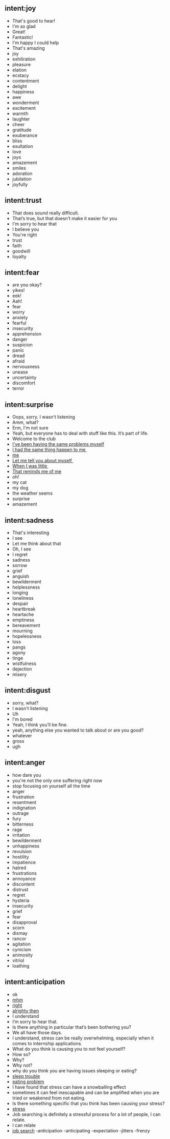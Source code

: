 ## intent:joy
- That's good to hear!
- I'm so glad
- Great!
- Fantastic!
- I'm happy I could help
- That's amazing
- joy
- exhiliration
- pleasure
- elation
- ecstacy
- contentment
- delight
- happiness
- awe
- wonderment
- excitement
- warmth
- laughter
- cheer
- gratitude
- exuberance
- bliss
- exultation
- love
- joys
- amazement
- smiles
- adoration
- jubilation
- joyfully


## intent:trust
- That does sound really difficult.
- That’s true, but that doesn’t make it easier for you
- I'm sorry to hear that
- I believe you
- You're right
- trust
- faith
- goodwill
- loyalty


## intent:fear
- are you okay?
- yikes!
- eek!
- Aah!
- fear
- worry
- anxiety
- fearful
- insecurity
- apprehension
- danger
- suspicion
- panic
- dread
- afraid
- nervousness
- unease
- uncertainty
- discomfort
- terror

## intent:surprise
- Oops, sorry. I wasn't listening
- Amm, what?
- Erm, I'm not sure
- Yeah, but everyone has to deal with stuff like this. It’s part of life.
- Welcome to the club
- [I've been having the same problems myself](selfish)
- [I had the same thing happen to me ](selfish)
- [me](selfish)
- [Let me tell you about myself ](selfish)
- [When I was little ](selfish)
- [That reminds me of me](selfish)
- oh!
- my cat
- my dog
- the weather seems
- surprise
- amazement


## intent:sadness
- That's interesting
- I see 
- Let me think about that
- Oh, I see
- I regret
- sadness
- sorrow
- grief
- anguish
- bewilderment
- helplessness
- longing
- loneliness
- despair
- heartbreak
- heartache
- emptiness
- bereavement
- mourning
- hopelessness
- loss
- pangs
- agony
- tinge
- wistfulness
- dejection
- misery


## intent:disgust
- sorry, what?
- I wasn't listening
- Uh
- I'm bored
- Yeah, I think you’ll be fine.
- yeah, anything else you wanted to talk about or are you good?
- whatever
- gross
- ugh


## intent:anger
- how dare you
- you're not the only one suffering right now
- stop focusing on yourself all the time
- anger
- frustration
- resentment
- indignation
- outrage
- fury
- bitterness
- rage
- irritation
- bewilderment
- unhappiness
- revulsion
- hostility
- impatience
- hatred
- frustrations
- annoyance
- discontent
- distrust
- regret
- hysteria
- insecurity
- grief
- fear
- disapproval
- scorn
- dismay
- rancor
- agitation
- cynicism
- animosity
- vitriol
- loathing


## intent:anticipation
- ok 
- [mhm](passive)
- [right](passive)
- [alrighty then](passive)
- I understand
- I’m sorry to hear that. 
- Is there anything in particular that’s been bothering you?
- We all have those days.
- I understand, stress can be really overwhelming, especially when it comes to internship applications.
-  What do you think is causing you to not feel yourself?
- How so?
- Why?
- Why not?
- why do you think you are having issues sleeping or eating?
- [sleep trouble](topic)
- [eating problem](topic)
- I have found that stress can have a snowballing effect
- sometimes it can feel inescapable and can be amplified when you are tried or weakened from not eating. 
- Is there something specific that you think has been causing your stress?
- [stress](topic)
- Job searching is definitely a stressful process for a lot of people, I can relate.
- I can relate
- [job search](topic)
-anticipation
-anticipating
-expectation
-jitters
-frenzy

